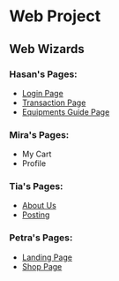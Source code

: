 # Web Project

## Web Wizards

### Hasan's Pages:
- [Login Page](https://github.com/sprinklepancake/webprj/blob/main/hasan/login.html)
- [Transaction Page](https://github.com/sprinklepancake/webprj/blob/main/hasan/transaction.html)
- [Equipments Guide Page](https://github.com/sprinklepancake/webprj/blob/main/hasan/equipment-guide.html)

### Mira's Pages:
- My Cart
- Profile

### Tia's Pages:
- [About Us](https://github.com/sprinklepancake/webprj/blob/main/tia/aboutus.html)
- [Posting](https://github.com/sprinklepancake/webprj/blob/main/tia/posting.html)

### Petra's Pages:
- [Landing Page](https://sprinklepancake.github.io/webprj/petra/landing)
- [Shop Page](https://github.com/sprinklepancake/webprj/blob/main/petra/shop.html)